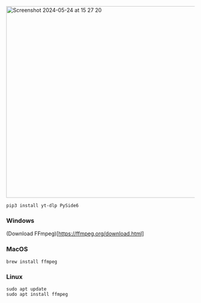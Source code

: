 <img width="512" alt="Screenshot 2024-05-24 at 15 27 20" src="https://github.com/elyor04/video-downloader/assets/91869056/d1bfe969-be88-4c9d-95d4-f3c1d2d54f86">

```
pip3 install yt-dlp PySide6
```

### Windows
(Download FFmpeg)[https://ffmpeg.org/download.html]

### MacOS
```
brew install ffmpeg
```

### Linux
```
sudo apt update
sudo apt install ffmpeg
```

